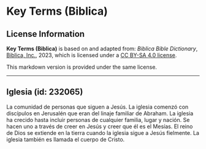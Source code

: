 # Key Terms (Biblica)

## License Information

**Key Terms (Biblica)** is based on and adapted from: _Biblica Bible Dictionary_, [Biblica, Inc.](https://www.biblica.com/), 2023, which is licensed under a [CC BY-SA 4.0 license](https://creativecommons.org/licenses/by-sa/4.0/legalcode.en).

This markdown version is provided under the same license.



--------------------------------

## Iglesia (id: 232065)

La comunidad de personas que siguen a Jesús. La iglesia comenzó con discípulos en Jerusalén que eran del linaje familiar de Abraham. La iglesia ha crecido hasta incluir personas de cualquier familia, lugar y nación. Se hacen uno a través de creer en Jesús y creer que él es el Mesías. El reino de Dios se extiende en la tierra cuando la iglesia sigue a Jesús fielmente. La iglesia también es llamada el cuerpo de Cristo.


